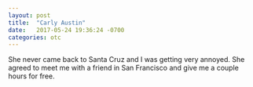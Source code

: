 ```yaml
---
layout: post
title:  "Carly Austin"
date:   2017-05-24 19:36:24 -0700
categories: otc
---
```


She never came back to Santa Cruz and I was getting very annoyed. She agreed to meet me with a friend in San Francisco and give me a couple hours for free.
